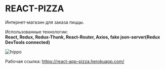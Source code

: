 <h1>REACT-PIZZA</h1>

Интернет-магазин для заказа пиццы.

Использованные технологии:</br>
<b>React, Redux, Redux-Thunk, React-Router, Axios, fake json-server(Redux DevTools connected)</b>

![hippo](https://media.giphy.com/media/lKvEEPQ9WADeHI9zVY/giphy.gif)

Рабочая ссылка: https://react-app-pizza.herokuapp.com/
